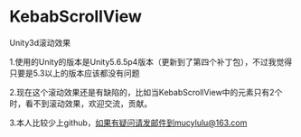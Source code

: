 # KebabScrollView
Unity3d滚动效果


1.使用的Unity的版本是Unity5.6.5p4版本（更新到了第四个补丁包），不过我觉得只要是5.3以上的版本应该都没有问题

2.现在这个滚动效果还是有缺陷的，比如当KebabScrollView中的元素只有2个时，看不到滚动效果，欢迎交流，贡献。

3.本人比较少上github，如果有疑问请发邮件到mucylulu@163.com

